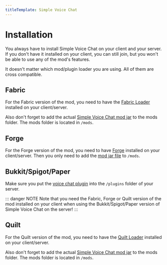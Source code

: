```yaml
---
titleTemplate: Simple Voice Chat
---
```


<WikiTracker name="installation"/>

# Installation

You always have to install Simple Voice Chat on your client and your server.
If you don't have it installed on your client, you can still join, but you won't be able to use any of the mod's features.

It doesn't matter which mod/plugin loader you are using. All of them are cross compatible.


## Fabric

For the Fabric version of the mod, you need to have the [Fabric Loader](https://fabricmc.net/use/) installed on your client/server.

Also don't forget to add the actual [Simple Voice Chat mod jar](https://www.curseforge.com/minecraft/mc-mods/simple-voice-chat/files/all?filter-status=1&filter-game-version=2020709689%3A7499) to the mods folder. The mods folder is located in `/mods`.


## Forge

For the Forge version of the mod, you need to have [Forge](https://files.minecraftforge.net/) installed on your client/server. Then you only need to add the [mod jar file](https://www.curseforge.com/minecraft/mc-mods/simple-voice-chat/files/all?filter-status=1&filter-game-version=2020709689%3A7498) to `/mods`.

## Bukkit/Spigot/Paper

Make sure you put the [voice chat plugin](https://www.curseforge.com/minecraft/bukkit-plugins/simple-voice-chat/files/all) into the `/plugins` folder of your server.

::: danger NOTE
Note that you need the Fabric, Forge or Quilt version of the mod installed on your client when using the Bukkit/Spigot/Paper version of Simple Voice Chat on the server!
:::

## Quilt

For the Quilt version of the mod, you need to have the [Quilt Loader](https://quiltmc.org/install/) installed on your client/server.

Also don't forget to add the actual [Simple Voice Chat mod jar](https://www.curseforge.com/minecraft/mc-mods/simple-voice-chat/files/all?filter-status=1&filter-game-version=2020709689%3A9153) to the mods folder. The mods folder is located in `/mods`.